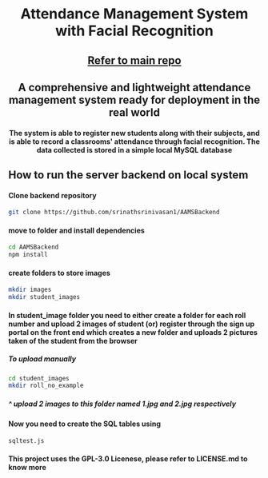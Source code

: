 <h1 align="center">Attendance Management System with Facial Recognition</h1>
<h2 align="center"><a href="https://github.com/srinathsrinivasan1/AAMSFrontend">Refer to main repo</a></h2>
<h2 align="center">A comprehensive and lightweight attendance management system ready for deployment in the real world</h2>
<h4 align="center">The system is able to register new students along with their subjects, and is able to record a classrooms' attendance through facial recognition. The data collected is stored in a simple local MySQL database</h4>

## How to run the server backend on local system
#### Clone backend repository
```bash
git clone https://github.com/srinathsrinivasan1/AAMSBackend
```
#### move to folder and install dependencies
```bash
cd AAMSBackend
npm install
```
#### create folders to store images
```bash
mkdir images
mkdir student_images
```
#### In student_image folder you need to either create a folder for each roll number and upload 2 images of student (or) register through the sign up portal on the front end which creates a new folder and uploads 2 pictures taken of the student from the browser
##### To upload manually
```bash
cd student_images
mkdir roll_no_example
```
##### ^ upload 2 images to this folder named 1.jpg and 2.jpg respectively

#### Now you need to create the SQL tables using
```bash
sqltest.js
```

#### This project uses the GPL-3.0 Licenese, please refer to LICENSE.md to know more

